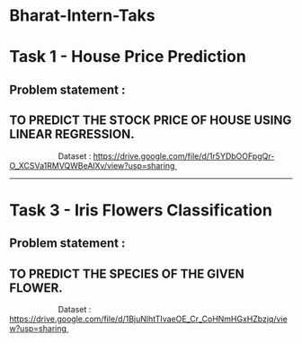 # Bharat-Intern-Taks

# Task 1 - House Price Prediction
## Problem statement :

## TO PREDICT THE STOCK PRICE OF HOUSE USING LINEAR REGRESSION.
                      
Dataset : https://drive.google.com/file/d/1r5YDbOOFpgQr-O_XCSVa1RMVQWBeAlXv/view?usp=sharing                                                  



------------------------------------------------------------------------------------------------



# Task 3 - Iris Flowers Classification
## Problem statement :

## TO PREDICT THE SPECIES OF THE GIVEN FLOWER.
                      
Dataset : https://drive.google.com/file/d/1BjuNlhtTIvaeOE_Cr_CoHNmHGxHZbzjq/view?usp=sharing                                                


